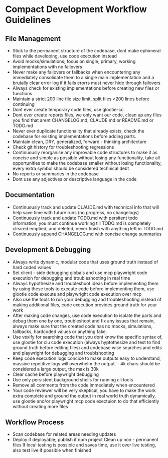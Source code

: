 

# Compact Development Workflow Guidelines

## File Management
 - Stick to the permanent structure of the codebase, dont make ephimeral files while developing, use code execution instead
 - Avoid mocks/simulations; focus on single, primary, working implementations with no failovers
 - Never make any failovers or fallbacks when encountering any immediately consolidate them to a single main implementation and a brutally clear error log if it fails erorrs must never hide through failovers
 - Always check for existing implementations before creating new files or functions
 - Maintain a strict 200 line file size limit, split files >200 lines before continuing
 - Dont ever create temporary code files, use glootie-cc
 - Dont ever create reports files, we only want our code, clean up any files you find that arent CHANGELOG.md, CLAUDE.md or README.md or TODO.md
 - Never ever duplicate functionality that already exists, check the codebase for existing implementations before adding parts.
 - Maintain clean, DRY, generalized, forward - thinking architecture
 - Check git history for troubleshooting regressions
 - Continuously reorganise any improvable code structures to make it as concise and simple as possible without losing any functionality, take all opportunities to make the codebase smaller without losing functionality, every extra symbol should be considered technical debt
 - No reports or summaries in the codebase
 - Dont use any adjectives or descriptive language in the code

## Documentation
 - Continuously track and update CLAUDE.md with technical info that will help save time with future runs (no progress, no changelogs)
 - Continuously track and update TODO.md with persitent todo information, you must continue working till TODO.md is completely cleared emptied, and deleted, never finish with anything left in TODO.md
 - Continuously append CHANGELOG.md with concise change summaries

## Development & Debugging
 - Always write dynamic, modular code that uses ground truth instead of hard coded values
 - Set client - side debugging globals and use mcp playwright code execution for debugging and troubleshooting in real time
 - Always hypothesize and troubleshoot ideas before implementing them by using these tools to execute code before implementing them, use glootie code execute and playwright code execution over mcp
 - Also use the tools to run your debugging and troubleshooting instead of making additional files, code execution provides ground truth for your work
 - After making code changes, use code execution to isolate the parts and debug them one by one, troubleshoot and fix any issues that remain, always make sure that the created code has no mocks, simulations, fallbacks, hardcoded values or anything fake.
 - Use vexify for searching code that you dont know the specific syntax of, use glootie for clu code execution (always hyptothesize and test to find ground truth before editing files) and codebase wise searches and edits and playwright for debugging and troublshooting
 - Keep code execution logs concice to make outputs easy to understand, massive repetitive logs will overwhelm the output.  - 4k chars should be considered a large output, the max is 30k
 - Clear cache before playwright debugging
 - Use only persistent background shells for running cli tools
 - Remove all comments from the code immediately when encountered
 - Your code reviewer will be very skeptical, you have to make the work extra complete and ground the output in real world truth dynamically, use glootie and/or playwright mcp code exectuion to do that efficiently without creating more files

## Workflow Process
 - Scan codebase for related areas needing updates
 - Deploy if deployable; publish if npm project
Clean up non - permanent files
If local testing is possible and saves time, use it over live testing, also test live if possible when finished
